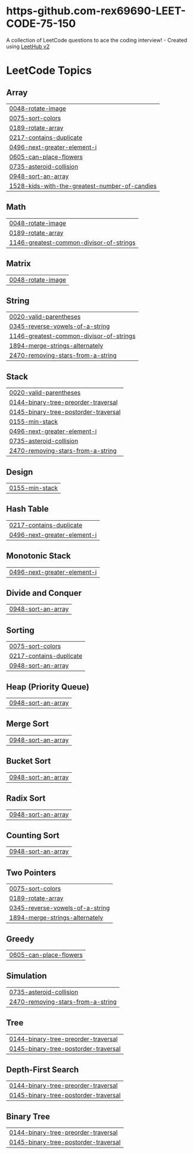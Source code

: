 # https-github.com-rex69690-LEET-CODE-75-150
A collection of LeetCode questions to ace the coding interview! - Created using [LeetHub v2](https://github.com/arunbhardwaj/LeetHub-2.0)

<!---LeetCode Topics Start-->
# LeetCode Topics
## Array
|  |
| ------- |
| [0048-rotate-image](https://github.com/rex69690/https-github.com-rex69690-LEET-CODE-75-150/tree/master/0048-rotate-image) |
| [0075-sort-colors](https://github.com/rex69690/https-github.com-rex69690-LEET-CODE-75-150/tree/master/0075-sort-colors) |
| [0189-rotate-array](https://github.com/rex69690/https-github.com-rex69690-LEET-CODE-75-150/tree/master/0189-rotate-array) |
| [0217-contains-duplicate](https://github.com/rex69690/https-github.com-rex69690-LEET-CODE-75-150/tree/master/0217-contains-duplicate) |
| [0496-next-greater-element-i](https://github.com/rex69690/https-github.com-rex69690-LEET-CODE-75-150/tree/master/0496-next-greater-element-i) |
| [0605-can-place-flowers](https://github.com/rex69690/https-github.com-rex69690-LEET-CODE-75-150/tree/master/0605-can-place-flowers) |
| [0735-asteroid-collision](https://github.com/rex69690/https-github.com-rex69690-LEET-CODE-75-150/tree/master/0735-asteroid-collision) |
| [0948-sort-an-array](https://github.com/rex69690/https-github.com-rex69690-LEET-CODE-75-150/tree/master/0948-sort-an-array) |
| [1528-kids-with-the-greatest-number-of-candies](https://github.com/rex69690/https-github.com-rex69690-LEET-CODE-75-150/tree/master/1528-kids-with-the-greatest-number-of-candies) |
## Math
|  |
| ------- |
| [0048-rotate-image](https://github.com/rex69690/https-github.com-rex69690-LEET-CODE-75-150/tree/master/0048-rotate-image) |
| [0189-rotate-array](https://github.com/rex69690/https-github.com-rex69690-LEET-CODE-75-150/tree/master/0189-rotate-array) |
| [1146-greatest-common-divisor-of-strings](https://github.com/rex69690/https-github.com-rex69690-LEET-CODE-75-150/tree/master/1146-greatest-common-divisor-of-strings) |
## Matrix
|  |
| ------- |
| [0048-rotate-image](https://github.com/rex69690/https-github.com-rex69690-LEET-CODE-75-150/tree/master/0048-rotate-image) |
## String
|  |
| ------- |
| [0020-valid-parentheses](https://github.com/rex69690/https-github.com-rex69690-LEET-CODE-75-150/tree/master/0020-valid-parentheses) |
| [0345-reverse-vowels-of-a-string](https://github.com/rex69690/https-github.com-rex69690-LEET-CODE-75-150/tree/master/0345-reverse-vowels-of-a-string) |
| [1146-greatest-common-divisor-of-strings](https://github.com/rex69690/https-github.com-rex69690-LEET-CODE-75-150/tree/master/1146-greatest-common-divisor-of-strings) |
| [1894-merge-strings-alternately](https://github.com/rex69690/https-github.com-rex69690-LEET-CODE-75-150/tree/master/1894-merge-strings-alternately) |
| [2470-removing-stars-from-a-string](https://github.com/rex69690/https-github.com-rex69690-LEET-CODE-75-150/tree/master/2470-removing-stars-from-a-string) |
## Stack
|  |
| ------- |
| [0020-valid-parentheses](https://github.com/rex69690/https-github.com-rex69690-LEET-CODE-75-150/tree/master/0020-valid-parentheses) |
| [0144-binary-tree-preorder-traversal](https://github.com/rex69690/https-github.com-rex69690-LEET-CODE-75-150/tree/master/0144-binary-tree-preorder-traversal) |
| [0145-binary-tree-postorder-traversal](https://github.com/rex69690/https-github.com-rex69690-LEET-CODE-75-150/tree/master/0145-binary-tree-postorder-traversal) |
| [0155-min-stack](https://github.com/rex69690/https-github.com-rex69690-LEET-CODE-75-150/tree/master/0155-min-stack) |
| [0496-next-greater-element-i](https://github.com/rex69690/https-github.com-rex69690-LEET-CODE-75-150/tree/master/0496-next-greater-element-i) |
| [0735-asteroid-collision](https://github.com/rex69690/https-github.com-rex69690-LEET-CODE-75-150/tree/master/0735-asteroid-collision) |
| [2470-removing-stars-from-a-string](https://github.com/rex69690/https-github.com-rex69690-LEET-CODE-75-150/tree/master/2470-removing-stars-from-a-string) |
## Design
|  |
| ------- |
| [0155-min-stack](https://github.com/rex69690/https-github.com-rex69690-LEET-CODE-75-150/tree/master/0155-min-stack) |
## Hash Table
|  |
| ------- |
| [0217-contains-duplicate](https://github.com/rex69690/https-github.com-rex69690-LEET-CODE-75-150/tree/master/0217-contains-duplicate) |
| [0496-next-greater-element-i](https://github.com/rex69690/https-github.com-rex69690-LEET-CODE-75-150/tree/master/0496-next-greater-element-i) |
## Monotonic Stack
|  |
| ------- |
| [0496-next-greater-element-i](https://github.com/rex69690/https-github.com-rex69690-LEET-CODE-75-150/tree/master/0496-next-greater-element-i) |
## Divide and Conquer
|  |
| ------- |
| [0948-sort-an-array](https://github.com/rex69690/https-github.com-rex69690-LEET-CODE-75-150/tree/master/0948-sort-an-array) |
## Sorting
|  |
| ------- |
| [0075-sort-colors](https://github.com/rex69690/https-github.com-rex69690-LEET-CODE-75-150/tree/master/0075-sort-colors) |
| [0217-contains-duplicate](https://github.com/rex69690/https-github.com-rex69690-LEET-CODE-75-150/tree/master/0217-contains-duplicate) |
| [0948-sort-an-array](https://github.com/rex69690/https-github.com-rex69690-LEET-CODE-75-150/tree/master/0948-sort-an-array) |
## Heap (Priority Queue)
|  |
| ------- |
| [0948-sort-an-array](https://github.com/rex69690/https-github.com-rex69690-LEET-CODE-75-150/tree/master/0948-sort-an-array) |
## Merge Sort
|  |
| ------- |
| [0948-sort-an-array](https://github.com/rex69690/https-github.com-rex69690-LEET-CODE-75-150/tree/master/0948-sort-an-array) |
## Bucket Sort
|  |
| ------- |
| [0948-sort-an-array](https://github.com/rex69690/https-github.com-rex69690-LEET-CODE-75-150/tree/master/0948-sort-an-array) |
## Radix Sort
|  |
| ------- |
| [0948-sort-an-array](https://github.com/rex69690/https-github.com-rex69690-LEET-CODE-75-150/tree/master/0948-sort-an-array) |
## Counting Sort
|  |
| ------- |
| [0948-sort-an-array](https://github.com/rex69690/https-github.com-rex69690-LEET-CODE-75-150/tree/master/0948-sort-an-array) |
## Two Pointers
|  |
| ------- |
| [0075-sort-colors](https://github.com/rex69690/https-github.com-rex69690-LEET-CODE-75-150/tree/master/0075-sort-colors) |
| [0189-rotate-array](https://github.com/rex69690/https-github.com-rex69690-LEET-CODE-75-150/tree/master/0189-rotate-array) |
| [0345-reverse-vowels-of-a-string](https://github.com/rex69690/https-github.com-rex69690-LEET-CODE-75-150/tree/master/0345-reverse-vowels-of-a-string) |
| [1894-merge-strings-alternately](https://github.com/rex69690/https-github.com-rex69690-LEET-CODE-75-150/tree/master/1894-merge-strings-alternately) |
## Greedy
|  |
| ------- |
| [0605-can-place-flowers](https://github.com/rex69690/https-github.com-rex69690-LEET-CODE-75-150/tree/master/0605-can-place-flowers) |
## Simulation
|  |
| ------- |
| [0735-asteroid-collision](https://github.com/rex69690/https-github.com-rex69690-LEET-CODE-75-150/tree/master/0735-asteroid-collision) |
| [2470-removing-stars-from-a-string](https://github.com/rex69690/https-github.com-rex69690-LEET-CODE-75-150/tree/master/2470-removing-stars-from-a-string) |
## Tree
|  |
| ------- |
| [0144-binary-tree-preorder-traversal](https://github.com/rex69690/https-github.com-rex69690-LEET-CODE-75-150/tree/master/0144-binary-tree-preorder-traversal) |
| [0145-binary-tree-postorder-traversal](https://github.com/rex69690/https-github.com-rex69690-LEET-CODE-75-150/tree/master/0145-binary-tree-postorder-traversal) |
## Depth-First Search
|  |
| ------- |
| [0144-binary-tree-preorder-traversal](https://github.com/rex69690/https-github.com-rex69690-LEET-CODE-75-150/tree/master/0144-binary-tree-preorder-traversal) |
| [0145-binary-tree-postorder-traversal](https://github.com/rex69690/https-github.com-rex69690-LEET-CODE-75-150/tree/master/0145-binary-tree-postorder-traversal) |
## Binary Tree
|  |
| ------- |
| [0144-binary-tree-preorder-traversal](https://github.com/rex69690/https-github.com-rex69690-LEET-CODE-75-150/tree/master/0144-binary-tree-preorder-traversal) |
| [0145-binary-tree-postorder-traversal](https://github.com/rex69690/https-github.com-rex69690-LEET-CODE-75-150/tree/master/0145-binary-tree-postorder-traversal) |
<!---LeetCode Topics End-->